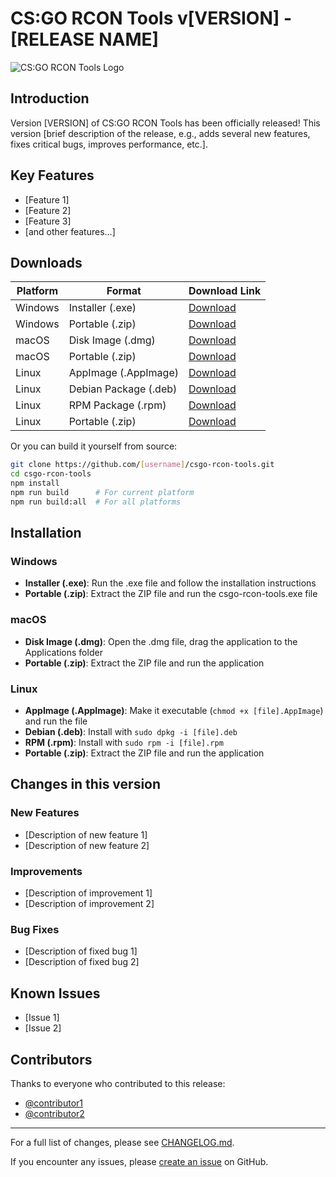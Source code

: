 # CS:GO RCON Tools v[VERSION] - [RELEASE NAME]

![CS:GO RCON Tools Logo](resources/icon.png)

## Introduction

Version [VERSION] of CS:GO RCON Tools has been officially released! This version [brief description of the release, e.g., adds several new features, fixes critical bugs, improves performance, etc.].

## Key Features

- [Feature 1]
- [Feature 2]
- [Feature 3]
- [and other features...]

## Downloads

| Platform | Format                | Download Link             |
| -------- | --------------------- | ------------------------- |
| Windows  | Installer (.exe)      | [Download](download-link) |
| Windows  | Portable (.zip)       | [Download](download-link) |
| macOS    | Disk Image (.dmg)     | [Download](download-link) |
| macOS    | Portable (.zip)       | [Download](download-link) |
| Linux    | AppImage (.AppImage)  | [Download](download-link) |
| Linux    | Debian Package (.deb) | [Download](download-link) |
| Linux    | RPM Package (.rpm)    | [Download](download-link) |
| Linux    | Portable (.zip)       | [Download](download-link) |

Or you can build it yourself from source:

```bash
git clone https://github.com/[username]/csgo-rcon-tools.git
cd csgo-rcon-tools
npm install
npm run build      # For current platform
npm run build:all  # For all platforms
```

## Installation

### Windows

- **Installer (.exe)**: Run the .exe file and follow the installation instructions
- **Portable (.zip)**: Extract the ZIP file and run the csgo-rcon-tools.exe file

### macOS

- **Disk Image (.dmg)**: Open the .dmg file, drag the application to the Applications folder
- **Portable (.zip)**: Extract the ZIP file and run the application

### Linux

- **AppImage (.AppImage)**: Make it executable (`chmod +x [file].AppImage`) and run the file
- **Debian (.deb)**: Install with `sudo dpkg -i [file].deb`
- **RPM (.rpm)**: Install with `sudo rpm -i [file].rpm`
- **Portable (.zip)**: Extract the ZIP file and run the application

## Changes in this version

### New Features

- [Description of new feature 1]
- [Description of new feature 2]

### Improvements

- [Description of improvement 1]
- [Description of improvement 2]

### Bug Fixes

- [Description of fixed bug 1]
- [Description of fixed bug 2]

## Known Issues

- [Issue 1]
- [Issue 2]

## Contributors

Thanks to everyone who contributed to this release:

- [@contributor1](link-github)
- [@contributor2](link-github)

---

For a full list of changes, please see [CHANGELOG.md](link-to-changelog).

If you encounter any issues, please [create an issue](link-to-issues) on GitHub.

